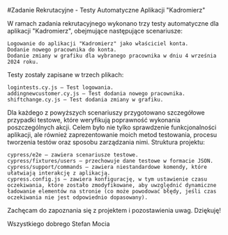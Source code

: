 #Zadanie Rekrutacyjne - Testy Automatyczne Aplikacji "Kadromierz"

W ramach zadania rekrutacyjnego wykonano trzy testy automatyczne dla aplikacji "Kadromierz", obejmujące następujące scenariusze:

    Logowanie do aplikacji "Kadromierz" jako właściciel konta.
    Dodanie nowego pracownika do konta.
    Dodanie zmiany w grafiku dla wybranego pracownika w dniu 4 września 2024 roku.

Testy zostały zapisane w trzech plikach:

    logintests.cy.js – Test logowania.
    addingnewcustomer.cy.js – Test dodania nowego pracownika.
    shiftchange.cy.js – Test dodania zmiany w grafiku.

Dla każdego z powyższych scenariuszy przygotowano szczegółowe przypadki testowe, które weryfikują poprawność wykonania poszczególnych akcji. Celem było nie tylko sprawdzenie funkcjonalności aplikacji, ale również zaprezentowanie moich metod testowania, procesu tworzenia testów oraz sposobu zarządzania nimi.
Struktura projektu:

    cypress/e2e – zawiera scenariusze testowe.
    cypress/fixtures/users – przechowuje dane testowe w formacie JSON.
    cypress/support/commands – zawiera niestandardowe komendy, które ułatwiają interakcję z aplikacją.
    cypress.config.js – zawiera konfigurację, w tym ustawienie czasu oczekiwania, które zostało zmodyfikowane, aby uwzględnić dynamiczne ładowanie elementów na stronie (co może powodować błędy, jeśli czas oczekiwania nie jest odpowiednio dopasowany).

Zachęcam do zapoznania się z projektem i pozostawienia uwag. Dziękuję!


Wszystkiego dobrego
Stefan Mocia
























